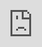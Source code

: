 <head>
<style type="text/css">
    body {scrolling:no;
}
    iframe {position:absolute;
    z-index:1;
    top:0px;
    left:0px;
}
</style>
</head>
<body>
    <iframe src="https://spaceman35.shinyapps.io/mil_aid_effectiveness/" height="100%" width="100%" frameborder="0"></iframe>
</body>